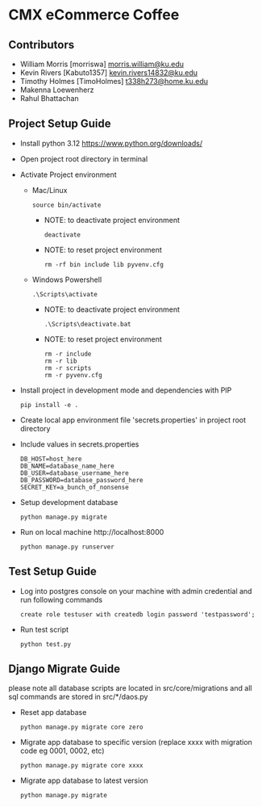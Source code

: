 # CMX eCommerce Coffee

## Contributors
- William Morris [morriswa] morris.william@ku.edu
- Kevin Rivers [Kabuto1357] kevin.rivers14832@ku.edu
- Timothy Holmes [TimoHolmes] t338h273@home.ku.edu
- Makenna Loewenherz
- Rahul Bhattachan

## Project Setup Guide
- Install python 3.12 https://www.python.org/downloads/
- Open project root directory in terminal
- Activate Project environment
    - Mac/Linux

          source bin/activate
        - NOTE: to deactivate project environment

              deactivate
        - NOTE: to reset project environment 

              rm -rf bin include lib pyvenv.cfg
    - Windows Powershell

          .\Scripts\activate
        - NOTE: to deactivate project environment

              .\Scripts\deactivate.bat
        - NOTE: to reset project environment 

              rm -r include
              rm -r lib 
              rm -r scripts
              rm -r pyvenv.cfg
- Install project in development mode and dependencies with PIP 

      pip install -e .
- Create local app environment file 'secrets.properties' in project root directory
- Include values in secrets.properties

      DB_HOST=host_here
      DB_NAME=database_name_here
      DB_USER=database_username_here
      DB_PASSWORD=database_password_here
      SECRET_KEY=a_bunch_of_nonsense
- Setup development database

      python manage.py migrate
- Run on local machine http://localhost:8000
      
      python manage.py runserver

## Test Setup Guide
- Log into postgres console on your machine with admin credential 
and run following commands

      create role testuser with createdb login password 'testpassword';
- Run test script
      
      python test.py

## Django Migrate Guide
please note all database scripts are located in src/core/migrations 
and all sql commands are stored in src/*/daos.py 

- Reset app database

      python manage.py migrate core zero
- Migrate app database to specific version 
  (replace xxxx with migration code eg 0001, 0002, etc) 

      python manage.py migrate core xxxx

- Migrate app database to latest version

      python manage.py migrate 
